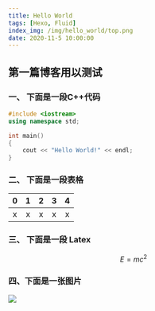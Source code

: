 ```yaml
---
title: Hello World
tags: [Hexo, Fluid]
index_img: /img/hello_world/top.png
date: 2020-11-5 10:00:00
---
```


## 第一篇博客用以测试

### 一、 下面是一段C++代码
```cpp
#include <iostream>
using namespace std;

int main()
{
    cout << "Hello World!" << endl;
}
```

### 二、 下面是一段表格

| 0 | 1 | 2 | 3 | 4 | 
| :---: | :---: | :---: | :---: | :---: |
| x | x | x | x | x |

### 三、 下面是一段 Latex


$$E= mc^2$$


### 四、下面是一张图片

![](https://encrypted-tbn0.gstatic.com/images?q=tbn%3AANd9GcRP-ciAYVH8UlH3ZaZC3NkN3ow9CrG36O5crg&usqp=CAU)